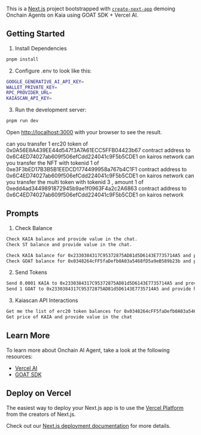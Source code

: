 This is a [Next.js](https://nextjs.org) project bootstrapped with [`create-next-app`](https://nextjs.org/docs/app/api-reference/cli/create-next-app) demoing Onchain Agents on Kaia using GOAT SDK + Vercel AI.

## Getting Started

1. Install Dependencies

```bash
pnpm install
```

2. Configure .env to look like this:

```bash
GOOGLE_GENERATIVE_AI_API_KEY=
WALLET_PRIVATE_KEY=
RPC_PROVIDER_URL=
KAIASCAN_API_KEY=
```

3. Run the development server:

```bash
pnpm run dev
```

Open [http://localhost:3000](http://localhost:3000) with your browser to see the result.


can you transfer 1 erc20 token of 0x0A56E8A439EE44d547f3A7A61ECC5FFB04423b67 contract address to 0x6C4ED74027ab609f506efCdd224041c9F5b5CDE1 on kairos network
can you transfer the NFT with tokenid 1 of 0xe3F3bED17B3B5B1EEDCD1774499958a767b4C1F1 contract address to 0x6C4ED74027ab609f506efCdd224041c9F5b5CDE1 on kairos network
can you transfer the multi token with tokenid 3 , amount 1 of 0xedd4ad3449891872945b9ae1f0963F4a2c2A6863 contract address to 0x6C4ED74027ab609f506efCdd224041c9F5b5CDE1 on kairos network

## Prompts

1. Check Balance

```bash
Check KAIA balance and provide value in the chat.
Check ST balance and provide value in the chat.

Check KAIA balance for 0x2330384317C95372875AD81d5D6143E7735714A5 and provide value in the chat.
Check GOAT balance for 0x0348264cFF5faDefb0A03a5468fD5a9eB589b23b and provide value in the chat.
```

2. Send Tokens

```bash
Send 0.0001 KAIA to 0x2330384317C95372875AD81d5D6143E7735714A5 and provide hash for the transaction here.
Send 1 GOAT to 0x2330384317C95372875AD81d5D6143E7735714A5 and provide hash for the transaction here.
```

3. Kaiascan API Interactions

```bash
Get me the list of erc20 token balances for 0x0348264cFF5faDefb0A03a5468fD5a9eB589b23b
Get price of KAIA and provide value in the chat
```

## Learn More

To learn more about Onchain AI Agent, take a look at the following resources:

- [Vercel AI](https://sdk.vercel.ai/docs/getting-started/nextjs-app-router)
- [GOAT SDK](https://ohmygoat.dev/introduction) 


## Deploy on Vercel

The easiest way to deploy your Next.js app is to use the [Vercel Platform](https://vercel.com/new?utm_medium=default-template&filter=next.js&utm_source=create-next-app&utm_campaign=create-next-app-readme) from the creators of Next.js.

Check out our [Next.js deployment documentation](https://nextjs.org/docs/app/building-your-application/deploying) for more details.
